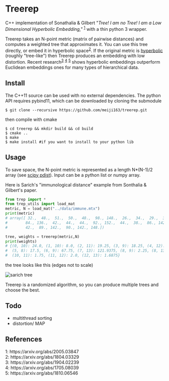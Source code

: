 # Treerep
C++ implementation of Sonathalia & Gilbert "*Tree! I am no Tree! I am a Low Dimensional Hyperbolic Embedding,"* <sup>[1](#1)</sup> with a thin python 3 wrapper. 

Treerep takes an N-point metric (matrix of pairwise distances) and computes a weighted tree that approximates it. You can use this tree directly, or embed it in hyperbolic space<sup>[2](#2)</sup>.
If the original metric is [hyperbolic](https://en.wikipedia.org/wiki/Hyperbolic_metric_space) (roughly "tree-like") then Treerep produces an embedding with low distortion. Recent research<sup>[3](#3)</sup> <sup>[4](#4)</sup> <sup>[5](#5)</sup> shows hyperbolic embeddings outperform Euclidean embeddings ones for many types of hierarchical data.

## Install
The C++11 source can be used with no external dependencies. The python API requires pybind11, which can be downloaded by cloning the submodule
```shell
$ git clone --recursive https://github.com/meiji163/treerep.git
```
then compile with cmake
```shell
$ cd treerep && mkdir build && cd build
$ cmake ..
$ make
$ make install #if you want to install to your python lib
```

## Usage
To save space, the N-point metric is represented as a length N*(N-1)/2 array (see [scipy pdist](https://docs.scipy.org/doc/scipy/reference/generated/scipy.spatial.distance.pdist.html#scipy.spatial.distance.pdist)). Input can be a python list or numpy array.

Here is Sarich's "immunological distance" example from Sonthalia & Gilbert's paper.

```python
from trep import *
from trep_utils import load_mat
metric, N = load_mat("../data/immune.mtx")
print(metric)
# array([ 32.,  48.,  51.,  50.,  48.,  98., 148.,  26.,  34.,  29.,  33.,
#        84., 136.,  42.,  44.,  44.,  92., 152.,  44.,  38.,  86., 142.,
#        42.,  89., 142.,  90., 142., 148.])

tree, weights = treerep(metric,N)
print(weights) 
# {(0, 10): 24.0, (1, 10): 8.0, (2, 11): 19.25, (3, 9): 18.25, (4, 12): 21.25, 
#  (5, 8): 17.5, (6, 9): 67.75, (7, 13): 121.9375, (8, 9): 2.25, (8, 13): 1.0625, 
#  (10, 11): 1.75, (11, 12): 2.0, (12, 13): 1.6875}
```
the tree looks like this (edges not to scale)

![sarich tree](https://i.imgur.com/XsCesv1.png)

Treerep is a randomized algorithm, so you can produce multiple trees and choose the best.

## Todo
* multithread sorting
* distortion/ MAP

## References
<div><a name="1">1</a>: https://arxiv.org/abs/2005.03847
<div><a name="2">2</a>: https://arxiv.org/abs/1804.03329
<div><a name="3">3</a>: https://arxiv.org/abs/1904.02239
<div><a name="4">4</a>: https://arxiv.org/abs/1705.08039
<div><a name="5">5</a>: https://arxiv.org/abs/1810.06546

